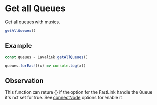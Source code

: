 # Get all Queues

  Get all queues with musics.

  ```js
  getAllQueues()
  ```

## Example

  ```js
  const queues = Lavalink.getAllQueues()

  queues.forEach((x) => console.log(x))
  ```
  
## Observation

  This function can return {} if the option for the FastLink handle the Queue it's not set for true. See [connectNode](docs/connectNode.md) options for enable it.
